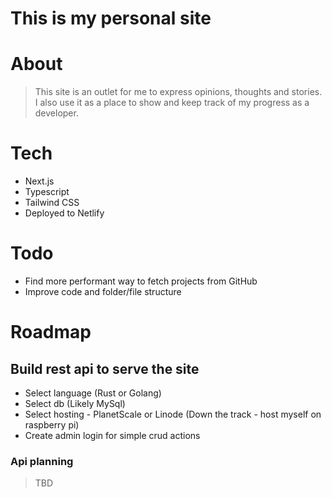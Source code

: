 # This is my personal site

# About
> This site is an outlet for me to express opinions, thoughts and stories. I also use it as a place to show and keep track of my progress as a developer.

# Tech
- Next.js
- Typescript
- Tailwind CSS
- Deployed to Netlify

# Todo
- Find more performant way to fetch projects from GitHub
- Improve code and folder/file structure 

# Roadmap
##  Build rest api to serve the site 
- Select language (Rust or Golang)
- Select db (Likely MySql)
- Select hosting - PlanetScale or Linode (Down the track - host myself on raspberry pi)
- Create admin login for simple crud actions 

### Api planning
> TBD



